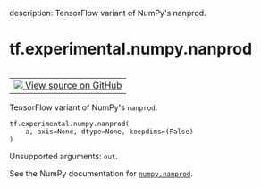 description: TensorFlow variant of NumPy's nanprod.

<div itemscope itemtype="http://developers.google.com/ReferenceObject">
<meta itemprop="name" content="tf.experimental.numpy.nanprod" />
<meta itemprop="path" content="Stable" />
</div>

# tf.experimental.numpy.nanprod

<!-- Insert buttons and diff -->

<table class="tfo-notebook-buttons tfo-api nocontent" align="left">
<td>
  <a target="_blank" href="https://github.com/tensorflow/tensorflow/blob/r2.4/tensorflow/python/ops/numpy_ops/np_math_ops.py#L832-L840">
    <img src="https://www.tensorflow.org/images/GitHub-Mark-32px.png" />
    View source on GitHub
  </a>
</td>
</table>



TensorFlow variant of NumPy's `nanprod`.

<pre class="devsite-click-to-copy prettyprint lang-py tfo-signature-link">
<code>tf.experimental.numpy.nanprod(
    a, axis=None, dtype=None, keepdims=(False)
)
</code></pre>



<!-- Placeholder for "Used in" -->

Unsupported arguments: `out`.

See the NumPy documentation for [`numpy.nanprod`](https://numpy.org/doc/1.16/reference/generated/numpy.nanprod.html).